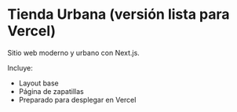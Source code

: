 # Tienda Urbana (versión lista para Vercel)

Sitio web moderno y urbano con Next.js.

Incluye:
- Layout base
- Página de zapatillas
- Preparado para desplegar en Vercel
